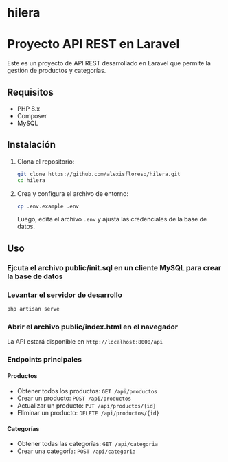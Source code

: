 # hilera

# Proyecto API REST en Laravel

Este es un proyecto de API REST desarrollado en Laravel que permite la gestión de productos y categorías.

## Requisitos
- PHP 8.x
- Composer
- MySQL

## Instalación
1. Clona el repositorio:
   ```sh
   git clone https://github.com/alexisfloreso/hilera.git
   cd hilera
   ```
2. Crea y configura el archivo de entorno:
   ```sh
   cp .env.example .env
   ```
   Luego, edita el archivo `.env` y ajusta las credenciales de la base de datos.


## Uso
### Ejcuta el archivo public/init.sql en un cliente MySQL para crear la base de datos

### Levantar el servidor de desarrollo
```sh
php artisan serve
```
### Abrir el archivo public/index.html en el navegador


La API estará disponible en `http://localhost:8000/api`

### Endpoints principales
#### Productos
- Obtener todos los productos: `GET /api/productos`
- Crear un producto: `POST /api/productos`
- Actualizar un producto: `PUT /api/productos/{id}`
- Eliminar un producto: `DELETE /api/productos/{id}`

#### Categorías
- Obtener todas las categorías: `GET /api/categoria`
- Crear una categoría: `POST /api/categoria`





